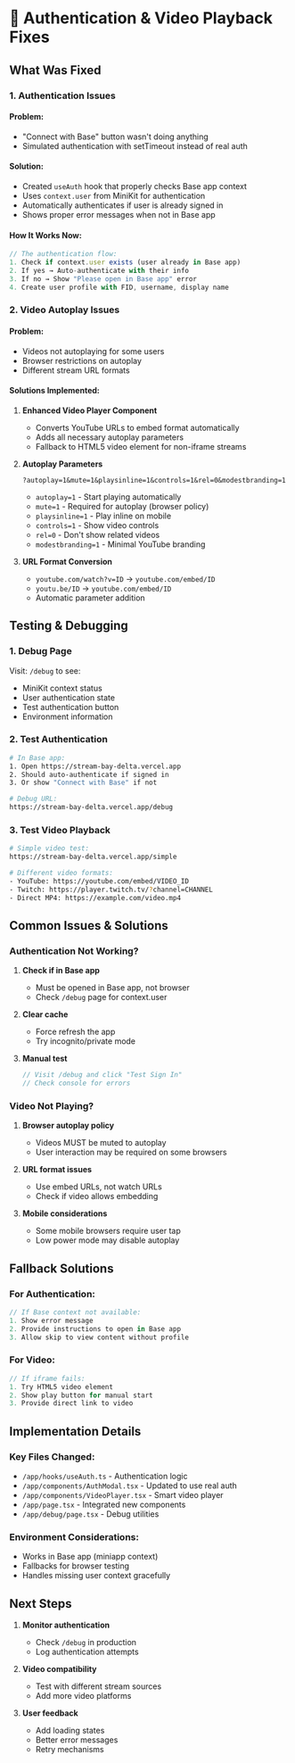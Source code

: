 # 🔧 Authentication & Video Playback Fixes

## What Was Fixed

### 1. **Authentication Issues**

#### Problem:
- "Connect with Base" button wasn't doing anything
- Simulated authentication with setTimeout instead of real auth

#### Solution:
- Created `useAuth` hook that properly checks Base app context
- Uses `context.user` from MiniKit for authentication
- Automatically authenticates if user is already signed in
- Shows proper error messages when not in Base app

#### How It Works Now:
```typescript
// The authentication flow:
1. Check if context.user exists (user already in Base app)
2. If yes → Auto-authenticate with their info
3. If no → Show "Please open in Base app" error
4. Create user profile with FID, username, display name
```

### 2. **Video Autoplay Issues**

#### Problem:
- Videos not autoplaying for some users
- Browser restrictions on autoplay
- Different stream URL formats

#### Solutions Implemented:

1. **Enhanced Video Player Component**
   - Converts YouTube URLs to embed format automatically
   - Adds all necessary autoplay parameters
   - Fallback to HTML5 video element for non-iframe streams

2. **Autoplay Parameters**
   ```
   ?autoplay=1&mute=1&playsinline=1&controls=1&rel=0&modestbranding=1
   ```
   - `autoplay=1` - Start playing automatically
   - `mute=1` - Required for autoplay (browser policy)
   - `playsinline=1` - Play inline on mobile
   - `controls=1` - Show video controls
   - `rel=0` - Don't show related videos
   - `modestbranding=1` - Minimal YouTube branding

3. **URL Format Conversion**
   - `youtube.com/watch?v=ID` → `youtube.com/embed/ID`
   - `youtu.be/ID` → `youtube.com/embed/ID`
   - Automatic parameter addition

## Testing & Debugging

### 1. **Debug Page**
Visit: `/debug` to see:
- MiniKit context status
- User authentication state
- Test authentication button
- Environment information

### 2. **Test Authentication**
```bash
# In Base app:
1. Open https://stream-bay-delta.vercel.app
2. Should auto-authenticate if signed in
3. Or show "Connect with Base" if not

# Debug URL:
https://stream-bay-delta.vercel.app/debug
```

### 3. **Test Video Playback**
```bash
# Simple video test:
https://stream-bay-delta.vercel.app/simple

# Different video formats:
- YouTube: https://youtube.com/embed/VIDEO_ID
- Twitch: https://player.twitch.tv/?channel=CHANNEL
- Direct MP4: https://example.com/video.mp4
```

## Common Issues & Solutions

### Authentication Not Working?

1. **Check if in Base app**
   - Must be opened in Base app, not browser
   - Check `/debug` page for context.user

2. **Clear cache**
   - Force refresh the app
   - Try incognito/private mode

3. **Manual test**
   ```typescript
   // Visit /debug and click "Test Sign In"
   // Check console for errors
   ```

### Video Not Playing?

1. **Browser autoplay policy**
   - Videos MUST be muted to autoplay
   - User interaction may be required on some browsers

2. **URL format issues**
   - Use embed URLs, not watch URLs
   - Check if video allows embedding

3. **Mobile considerations**
   - Some mobile browsers require user tap
   - Low power mode may disable autoplay

## Fallback Solutions

### For Authentication:
```typescript
// If Base context not available:
1. Show error message
2. Provide instructions to open in Base app
3. Allow skip to view content without profile
```

### For Video:
```typescript
// If iframe fails:
1. Try HTML5 video element
2. Show play button for manual start
3. Provide direct link to video
```

## Implementation Details

### Key Files Changed:
- `/app/hooks/useAuth.ts` - Authentication logic
- `/app/components/AuthModal.tsx` - Updated to use real auth
- `/app/components/VideoPlayer.tsx` - Smart video player
- `/app/page.tsx` - Integrated new components
- `/app/debug/page.tsx` - Debug utilities

### Environment Considerations:
- Works in Base app (miniapp context)
- Fallbacks for browser testing
- Handles missing user context gracefully

## Next Steps

1. **Monitor authentication**
   - Check `/debug` in production
   - Log authentication attempts

2. **Video compatibility**
   - Test with different stream sources
   - Add more video platforms

3. **User feedback**
   - Add loading states
   - Better error messages
   - Retry mechanisms


